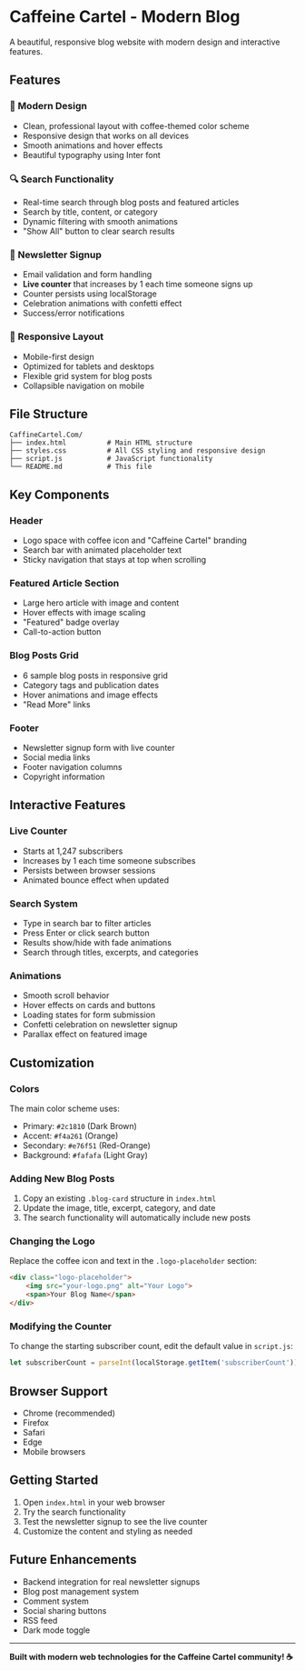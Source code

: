 # Caffeine Cartel - Modern Blog

A beautiful, responsive blog website with modern design and interactive features.

## Features

### 🎨 Modern Design
- Clean, professional layout with coffee-themed color scheme
- Responsive design that works on all devices
- Smooth animations and hover effects
- Beautiful typography using Inter font

### 🔍 Search Functionality
- Real-time search through blog posts and featured articles
- Search by title, content, or category
- Dynamic filtering with smooth animations
- "Show All" button to clear search results

### 📧 Newsletter Signup
- Email validation and form handling
- **Live counter** that increases by 1 each time someone signs up
- Counter persists using localStorage
- Celebration animations with confetti effect
- Success/error notifications

### 📱 Responsive Layout
- Mobile-first design
- Optimized for tablets and desktops
- Flexible grid system for blog posts
- Collapsible navigation on mobile

## File Structure

```
CaffineCartel.Com/
├── index.html          # Main HTML structure
├── styles.css          # All CSS styling and responsive design
├── script.js           # JavaScript functionality
└── README.md           # This file
```

## Key Components

### Header
- Logo space with coffee icon and "Caffeine Cartel" branding
- Search bar with animated placeholder text
- Sticky navigation that stays at top when scrolling

### Featured Article Section
- Large hero article with image and content
- Hover effects with image scaling
- "Featured" badge overlay
- Call-to-action button

### Blog Posts Grid
- 6 sample blog posts in responsive grid
- Category tags and publication dates
- Hover animations and image effects
- "Read More" links

### Footer
- Newsletter signup form with live counter
- Social media links
- Footer navigation columns
- Copyright information

## Interactive Features

### Live Counter
- Starts at 1,247 subscribers
- Increases by 1 each time someone subscribes
- Persists between browser sessions
- Animated bounce effect when updated

### Search System
- Type in search bar to filter articles
- Press Enter or click search button
- Results show/hide with fade animations
- Search through titles, excerpts, and categories

### Animations
- Smooth scroll behavior
- Hover effects on cards and buttons
- Loading states for form submission
- Confetti celebration on newsletter signup
- Parallax effect on featured image

## Customization

### Colors
The main color scheme uses:
- Primary: `#2c1810` (Dark Brown)
- Accent: `#f4a261` (Orange)
- Secondary: `#e76f51` (Red-Orange)
- Background: `#fafafa` (Light Gray)

### Adding New Blog Posts
1. Copy an existing `.blog-card` structure in `index.html`
2. Update the image, title, excerpt, category, and date
3. The search functionality will automatically include new posts

### Changing the Logo
Replace the coffee icon and text in the `.logo-placeholder` section:
```html
<div class="logo-placeholder">
    <img src="your-logo.png" alt="Your Logo">
    <span>Your Blog Name</span>
</div>
```

### Modifying the Counter
To change the starting subscriber count, edit the default value in `script.js`:
```javascript
let subscriberCount = parseInt(localStorage.getItem('subscriberCount')) || YOUR_NUMBER;
```

## Browser Support
- Chrome (recommended)
- Firefox
- Safari
- Edge
- Mobile browsers

## Getting Started
1. Open `index.html` in your web browser
2. Try the search functionality
3. Test the newsletter signup to see the live counter
4. Customize the content and styling as needed

## Future Enhancements
- Backend integration for real newsletter signups
- Blog post management system
- Comment system
- Social sharing buttons
- RSS feed
- Dark mode toggle

---

**Built with modern web technologies for the Caffeine Cartel community! ☕**
